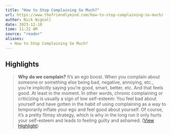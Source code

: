 ```yaml
---
title: "How to Stop Complaining So Much?"
url: https://www.thefriendlymind.com/how-to-stop-complaining-so-much/
author: Nick Wignall
date: 2023-12-10
time: 11:22 AM
source: "reader"
aliases:
  - How to Stop Complaining So Much?
---
```

## Highlights
> **Why do we complain?**
> It’s an ego boost.
> When you complain about someone or something else being bad, negative, annoying, etc., you’re implicitly saying you’re good, smart, better, etc. And that feels good. At least in the moment.
> In other words, chronic complaining or criticizing is usually a sign of low self-esteem: You feel bad about yourself and have gotten in the habit of using complaining as a way to temporarily inflate your ego and feel good about yourself.
> Of course, it’s a pretty flimsy strategy, which is why in the long run it only hurts your self-esteem and leads to feeling guilty and ashamed. ([View Highlight](https://read.readwise.io/read/01hg6nvdkhategyg9frf9245fk))